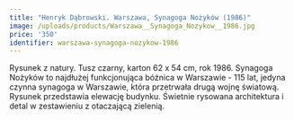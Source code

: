 ```yaml
---
title: "Henryk Dąbrowski. Warszawa, Synagoga Nożyków (1986)"
image: /uploads/products/Warszawa__Synagoga_Nozykow__1986.jpg
price: '350'
identifier: warszawa-synagoga-nozykow-1986
---
```


Rysunek z natury. Tusz czarny, karton 62 x 54 cm, rok 1986. Synagoga Nożyków to najdłużej funkcjonująca bóżnica w Warszawie - 115 lat, jedyna czynna synagoga w Warszawie, która przetrwała drugą wojnę światową.
Rysunek przedstawia elewację budynku. Świetnie rysowana architektura i detal w zestawieniu z otaczającą zielenią.